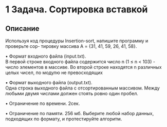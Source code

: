# 1 Задача. Сортировка вставкой
## Описание
Используя код процедуры Insertion-sort, напишите программу и проверьте сор-
тировку массива А = {31, 41, 59, 26, 41, 58}.

• Формат входного файла (input.txt).\
В первой строке входного файла содержится число n (1 ≤ n < 103) - число элементов в массиве. Во второй строке находятся n различных целых чисел, по модулю не превосходящих

• Формат выходного файла (output.txt).\
Одна строка выходного файла с отсортированным массивом. Между любыми двумя числами должен стоять ровно один пробел.

• Ограничение по времени. 2сек.

• Ограничение по памяти. 256 мб.
Выберите любой набор данных, подходящих по формату, и протестируйте алгоритм.
